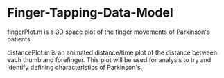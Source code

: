 # Finger-Tapping-Data-Model

fingerPlot.m is a 3D space plot of the finger movements of Parkinson's patients. 

distancePlot.m is an animated distance/time plot of the distance between each thumb and forefinger. This plot will
be used for analysis to try and identify defining characteristics of Parkinson's.
